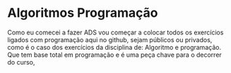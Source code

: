 # Algoritmos Programação
Como eu comecei a fazer ADS vou começar a colocar todos os exercícios ligados com programação aqui no github, sejam públicos ou privados, como é o caso dos exercícios da disciplina de: Algoritmo e programação. Que tem base total em programação e é uma peça chave para o decorrer do curso, 
